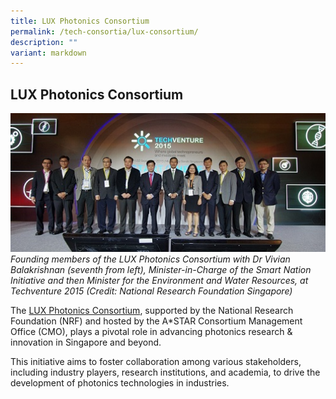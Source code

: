 ```yaml
---
title: LUX Photonics Consortium
permalink: /tech-consortia/lux-consortium/
description: ""
variant: markdown
---
```

## LUX Photonics Consortium ##

<img src="/images/Programmes/Tech%20Consortias/lux-photonics-consortium-group-photo.jpg" alt="xxx" style="width:600px">*Founding members of the LUX Photonics Consortium with Dr Vivian Balakrishnan (seventh from left), Minister-in-Charge of the Smart Nation Initiative and then Minister for the Environment and Water Resources, at Techventure 2015 (Credit: National Research Foundation Singapore)*

The [LUX Photonics Consortium](https://www.luxconsortium.sg/), supported by the National Research Foundation (NRF) and hosted by the A*STAR Consortium Management Office (CMO), plays a pivotal role in advancing photonics research &amp; innovation in Singapore and beyond. 

This initiative aims to foster collaboration among various stakeholders, including industry players, research institutions, and academia, to drive the development of photonics technologies in industries.